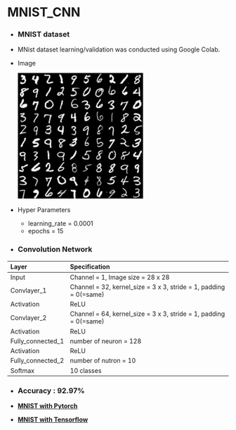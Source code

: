 # MNIST_CNN

 * ### MNIST dataset
  * MNist dataset learning/validation was conducted using Google Colab.
 
  * Image
    
    
    <img src="https://github.com/chang-heekim/MNIST_CNN/blob/main/images/mnist_image.png"/>
 
  * Hyper Parameters
    * learning_rate = 0.0001
    * epochs = 15
    
 * ### Convolution Network
 | Layer                 | Specification                                                     | 
 | :---------------------| :-----------------------------------------------------------------|
 | Input                 | Channel = 1, Image size = 28 x 28                                 |
 | Convlayer_1           | Channel = 32, kernel_size = 3 x 3, stride = 1, padding = 0(=same) |
 | Activation            | ReLU                                                              |
 | Convlayer_2           | Channel = 64, kernel_size = 3 x 3, stride = 1, padding = 0(=same) |
 | Activation            | ReLU                                                              |
 | Fully_connected_1     | number of neuron = 128                                            |
 | Activation            | ReLU                                                              |
 | Fully_connected_2     | number of nutron = 10                                             |
 | Softmax               | 10 classes                                                        |


- ### Accuracy : 92.97%


- <b>[MNIST with Pytorch](/Pytorch_CNN_MNIST.ipynb)</b>
- <b>[MNIST with Tensorflow](/Tensorflow_CNN_MNIST.ipynb)</b>
